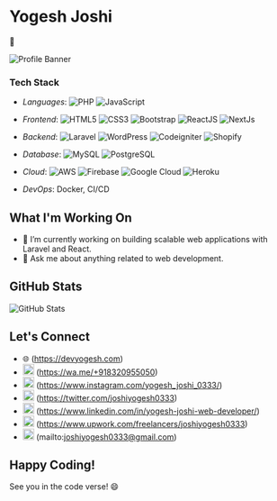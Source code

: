 # Yogesh Joshi
👋

![Profile Banner](https://media.giphy.com/media/Qo2dupDib32rkTY4hX/giphy.gif)

### Tech Stack

- *Languages*: 
![PHP](https://img.shields.io/badge/PHP-777BB4.svg?&style=plastic&logo=php&logoColor=white)
![JavaScript](https://img.shields.io/badge/JavaScript-F7DF1E.svg?&style=plastic&logo=javascript&logoColor=black)


- *Frontend*: ![HTML5](https://img.shields.io/badge/-HTML5-%23E44D27?style=plastic&logo=html5&logoColor=ffffff)
![CSS3](https://img.shields.io/badge/-CSS3-%231572B6?style=plastic&logo=css3)
![Bootstrap](https://img.shields.io/badge/Bootstrap-563D7C?style=plastic&logo=bootstrap&logoColor=white)
![ReactJS](https://img.shields.io/badge/-ReactJS-grey?style=plastic&logo=react)
![NextJs](https://img.shields.io/badge/NextJs-000000.svg?&style=plastic&logo=next.js&logoColor=white)

- *Backend*: ![Laravel](https://img.shields.io/badge/Laravel-FF2D20.svg?&style=plastic&logo=laravel&logoColor=white)
![WordPress](https://img.shields.io/badge/WordPress-21759B.svg?&style=plastic&logo=wordpress&logoColor=white)
![Codeigniter](https://img.shields.io/badge/Codeigniter-EE4623.svg?&style=plastic&logo=codeigniter&logoColor=white)
![Shopify](https://img.shields.io/badge/Shopify-7AB55C.svg?&style=plastic&logo=shopify&logoColor=white)

- *Database*: ![MySQL](https://img.shields.io/badge/MySQL-00000F?style=plastic&logo=mysql&logoColor=white)
![PostgreSQL](https://img.shields.io/badge/PostgreSQL-316192?style=plastic&logo=postgresql&logoColor=white)


- *Cloud*: ![AWS](https://img.shields.io/badge/AWS-%23FF9900.svg?style=plastic&logo=amazon-aws&logoColor=white) 
![Firebase](https://img.shields.io/badge/Firebase-green?style=plastic&logo=Firebase&logoColor=white)
![Google Cloud](https://img.shields.io/badge/GoogleCloud-%234285F4.svg?style=plastic&logo=google-cloud&logoColor=white)
![Heroku](https://img.shields.io/badge/Heroku-%23430098.svg?style=plastic&logo=heroku&logoColor=white)

- *DevOps*: Docker, CI/CD


## What I'm Working On

- 🔭 I’m currently working on building scalable web applications with Laravel and React.
- 💬 Ask me about anything related to web development.


## GitHub Stats


![GitHub Stats](https://github-readme-stats.vercel.app/api?username=yogesh-joshi-0333&show_icons=true&hide=issues&icon_color=000000&hide_border=true&title_color=5391FE&text_color=555)


## Let's Connect

- 🌐 (https://devyogesh.com)
- <img alt="whatsapp Logo" src="https://devyogesh.com/public/asset/svg/whatsapp.svg" height="20" /> (https://wa.me/+918320955050)
- <img alt="instagram Logo" src="https://devyogesh.com/public/asset/svg/instagram.svg" height="20" /> (https://www.instagram.com/yogesh_joshi_0333/)
- <img alt="twitter Logo" src="https://devyogesh.com/public/asset/svg/twitter.svg" height="20" /> (https://twitter.com/joshiyogesh0333)
- <img alt="linkedin Logo" src="https://devyogesh.com/public/asset/svg/linkedin.svg" height="20" /> (https://www.linkedin.com/in/yogesh-joshi-web-developer/)
- <img alt="gmail Logo" src="https://devyogesh.com/public/asset/svg/gmail.svg" height="20" /> (https://www.upwork.com/freelancers/joshiyogesh0333)
- <img alt="upwork Logo" src="https://devyogesh.com/public/asset/svg/upwork.svg" height="20" /> (mailto:joshiyogesh0333@gmail.com)


## Happy Coding!

See you in the code verse! 😄
